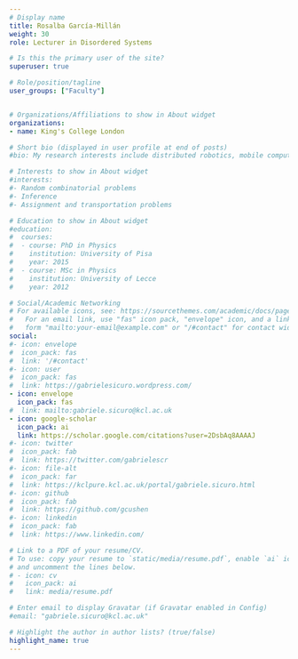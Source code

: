 ```yaml
---
# Display name
title: Rosalba García-Millán
weight: 30
role: Lecturer in Disordered Systems

# Is this the primary user of the site?
superuser: true

# Role/position/tagline
user_groups: ["Faculty"]


# Organizations/Affiliations to show in About widget
organizations:
- name: King's College London

# Short bio (displayed in user profile at end of posts)
#bio: My research interests include distributed robotics, mobile computing and programmable matter.

# Interests to show in About widget
#interests:
#- Random combinatorial problems
#- Inference
#- Assignment and transportation problems

# Education to show in About widget
#education:
#  courses:
#  - course: PhD in Physics
#    institution: University of Pisa
#    year: 2015
#  - course: MSc in Physics
#    institution: University of Lecce
#    year: 2012

# Social/Academic Networking
# For available icons, see: https://sourcethemes.com/academic/docs/page-builder/#icons
#   For an email link, use "fas" icon pack, "envelope" icon, and a link in the
#   form "mailto:your-email@example.com" or "/#contact" for contact widget.
social:
#- icon: envelope
#  icon_pack: fas
#  link: '/#contact'
#- icon: user
#  icon_pack: fas
#  link: https://gabrielesicuro.wordpress.com/
- icon: envelope
  icon_pack: fas
#  link: mailto:gabriele.sicuro@kcl.ac.uk
- icon: google-scholar
  icon_pack: ai
  link: https://scholar.google.com/citations?user=2DsbAq8AAAAJ
#- icon: twitter
#  icon_pack: fab
#  link: https://twitter.com/gabrielescr
#- icon: file-alt
#  icon_pack: far
#  link: https://kclpure.kcl.ac.uk/portal/gabriele.sicuro.html
#- icon: github
#  icon_pack: fab
#  link: https://github.com/gcushen
#- icon: linkedin
#  icon_pack: fab
#  link: https://www.linkedin.com/

# Link to a PDF of your resume/CV.
# To use: copy your resume to `static/media/resume.pdf`, enable `ai` icons in `params.toml`,
# and uncomment the lines below.
# - icon: cv
#   icon_pack: ai
#   link: media/resume.pdf

# Enter email to display Gravatar (if Gravatar enabled in Config)
#email: "gabriele.sicuro@kcl.ac.uk"

# Highlight the author in author lists? (true/false)
highlight_name: true
---
```

